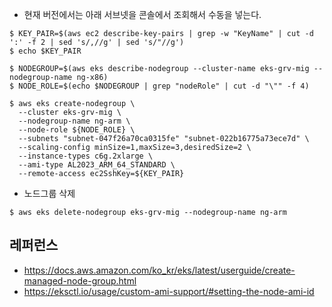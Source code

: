 * 현재 버전에서는 아래 서브넷을 콘솔에서 조회해서 수동을 넣는다.
  
```
$ KEY_PAIR=$(aws ec2 describe-key-pairs | grep -w "KeyName" | cut -d ':' -f 2 | sed 's/,//g' | sed 's/"//g')
$ echo $KEY_PAIR

$ NODEGROUP=$(aws eks describe-nodegroup --cluster-name eks-grv-mig --nodegroup-name ng-x86)
$ NODE_ROLE=$(echo $NODEGROUP | grep "nodeRole" | cut -d "\"" -f 4)

$ aws eks create-nodegroup \
  --cluster eks-grv-mig \
  --nodegroup-name ng-arm \
  --node-role ${NODE_ROLE} \
  --subnets "subnet-047f26a70ca0315fe" "subnet-022b16775a73ece7d" \
  --scaling-config minSize=1,maxSize=3,desiredSize=2 \
  --instance-types c6g.2xlarge \
  --ami-type AL2023_ARM_64_STANDARD \
  --remote-access ec2SshKey=${KEY_PAIR} 

```


* 노드그룹 삭제
```
$ aws eks delete-nodegroup eks-grv-mig --nodegroup-name ng-arm
```

## 레퍼런스 ##

* https://docs.aws.amazon.com/ko_kr/eks/latest/userguide/create-managed-node-group.html
* https://eksctl.io/usage/custom-ami-support/#setting-the-node-ami-id
